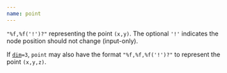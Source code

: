 ```yaml
---
name: point
---
```

`"%f,%f('!')?"` representing the point `(x,y)`. The optional `'!'` indicates the
node position should not change (input-only).

If [`dim`](#d:dim)`=3`, `point` may also have the format `"%f,%f,%f('!')?"`
to represent the point `(x,y,z)`.
